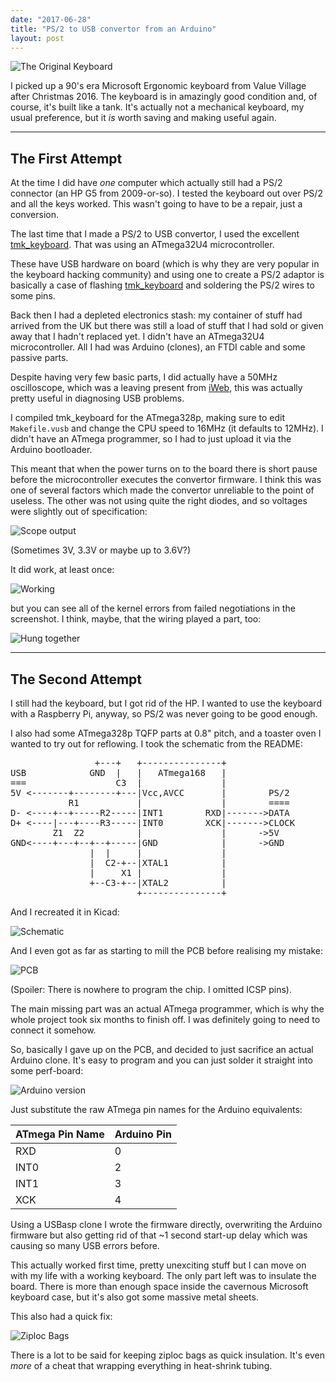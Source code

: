 ```yaml
---
date: "2017-06-28"
title: "PS/2 to USB convertor from an Arduino"
layout: post
---
```


![The Original Keyboard](/img/ps2usb/keyboard.jpg)

I picked up a 90's era Microsoft Ergonomic keyboard from Value Village after
Christmas 2016. The keyboard is in amazingly good condition and, of course,
it's built like a tank. It's actually not a mechanical keyboard, my usual
preference, but it *is* worth saving and making useful again.
<!--more-->

---

## The First Attempt

At the time I did have _one_ computer which actually still had a PS/2 connector
(an HP G5 from 2009-or-so). I tested the keyboard out over PS/2 and all the
keys worked. This wasn't going to have to be a repair, just a conversion.

The last time that I made a PS/2 to USB convertor, I used the excellent
[tmk\_keyboard][].  That was using an ATmega32U4 microcontroller.

These have
USB hardware on board (which is why they are very popular in the keyboard
hacking community) and using one to create a PS/2 adaptor is basically a case
of flashing [tmk\_keyboard][] and soldering the PS/2 wires to some pins.

Back then I had a depleted electronics stash: my container of stuff had arrived
from the UK but there was still a load of stuff that I had sold or given away
that I hadn't replaced yet. I didn't have an ATmega32U4 microcontroller. All I
had was Arduino (clones), an FTDI cable and some passive parts.

Despite having very few basic parts, I did actually have a 50MHz oscilloscope,
which was a leaving present from [iWeb][], this was actually pretty useful in
diagnosing USB problems.

I compiled tmk\_keyboard for the ATmega328p, making sure to edit
`Makefile.vusb` and change the CPU speed to 16MHz (it defaults to 12MHz). I
didn't have an ATmega programmer, so I had to just upload it via the Arduino
bootloader.

This meant that when the power turns on to the board there is short pause
before the microcontroller executes the convertor firmware. I think this was
one of several factors which made the convertor unreliable to the point of
useless. The other was not using quite the right diodes, and so voltages were
slightly out of specification:

![Scope output](/img/ps2usb/scope.jpg)

(Sometimes 3V, 3.3V or maybe up to 3.6V?)

It did work, at least once:

![Working](/img/ps2usb/screenshot.jpg)

but you can see all of the kernel errors from failed negotiations in the
screenshot. I think, maybe, that the wiring played a part, too:

![Hung together](/img/ps2usb/clips.jpg)

---

## The Second Attempt

I still had the keyboard, but I got rid of the HP. I wanted to use the keyboard
with a Raspberry Pi, anyway, so PS/2 was never going to be good enough.

I also had some ATmega328p TQFP parts at 0.8" pitch, and a toaster oven I
wanted to try out for reflowing. I took the schematic from the README:

<pre>
                +---+   +---------------+
USB            GND  |   |   ATmega168   |
===                 C3  |               |
5V <-------+--------+---|Vcc,AVCC       |        PS/2
           R1           |               |        ====
D- <----+--+-----R2-----|INT1        RXD|------->DATA
D+ <----|---+----R3-----|INT0        XCK|------->CLOCK
        Z1  Z2          |               |      ->5V
GND<----+---+--+--+-----|GND            |      ->GND
               |  |     |               |
               |  C2-+--|XTAL1          |
               |     X1 |               |
               +--C3-+--|XTAL2          |
                        +---------------+
</pre>

And I recreated it in Kicad:

![Schematic](/img/ps2usb/schematic.png)

And I even got as far as starting to mill the PCB before realising my mistake:

![PCB](/img/ps2usb/pcb.png)

(Spoiler: There is nowhere to program the chip. I omitted ICSP pins).

The main missing part was an actual ATmega programmer, which is why the whole
project took six months to finish off. I was definitely going to need to
connect it somehow.

So, basically I gave up on the PCB, and decided to just sacrifice an actual
Arduino clone. It's easy to program and you can just solder it straight into
some perf-board:

![Arduino version](/img/ps2usb/arduino.jpg)

Just substitute the raw ATmega pin names for the Arduino equivalents:

 ATmega Pin Name | Arduino Pin
-----------------|-------------
 RXD             | 0
 INT0            | 2
 INT1            | 3
 XCK             | 4

Using a USBasp clone I wrote the firmware directly, overwriting the Arduino
firmware but also getting rid of that ~1 second start-up delay which was
causing so many USB errors before.

This actually worked first time, pretty unexciting stuff but I can move on with
my life with a working keyboard. The only part left was to insulate the board.
There is more than enough space inside the cavernous Microsoft keyboard case,
but it's also got some massive metal sheets.

This also had a quick fix:

![Ziploc Bags](/img/ps2usb/bag.jpg)

There is a lot to be said for keeping ziploc bags as quick insulation. It's
even _more_ of a cheat that wrapping everything in heat-shrink tubing.

[tmk\_keyboard]: https://github.com/tmk/tmk_keyboard/tree/master/converter/ps2_usb
[iWeb]: https://www.iweb.co.uk/
